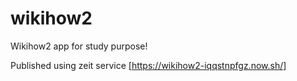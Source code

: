 # wikihow2

Wikihow2 app for study purpose!

Published using zeit service
[https://wikihow2-iqqstnpfgz.now.sh/]
